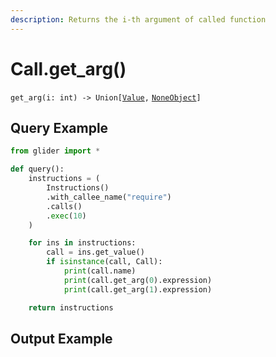 ```yaml
---
description: Returns the i-th argument of called function
---
```


# Call.get\_arg()

`get_arg(i: int) -> Union[`[`Value`](../value/)`,` [`NoneObject`](../../internal/noneobject/)`]`

## Query Example

```python
from glider import *

def query():
    instructions = (
        Instructions()
        .with_callee_name("require")
        .calls()
        .exec(10)
    )

    for ins in instructions:
        call = ins.get_value()
        if isinstance(call, Call):
            print(call.name)
            print(call.get_arg(0).expression)
            print(call.get_arg(1).expression)

    return instructions
```

## Output Example

<figure><img src="../../../.gitbook/assets/Screenshot 2025-09-09 at 12.28.13 PM.png" alt=""><figcaption></figcaption></figure>
